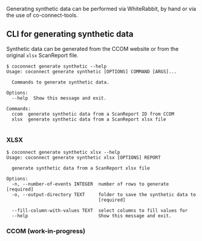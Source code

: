 Generating synthetic data can be performed via WhiteRabbit, by hand or via the use of co-connect-tools.


## CLI for generating synthetic data

Synthetic data can be generated from the CCOM website or from the original `xlsx` ScanReport file.

```
$ coconnect generate synthetic --help
Usage: coconnect generate synthetic [OPTIONS] COMMAND [ARGS]...

  Commands to generate synthetic data.

Options:
  --help  Show this message and exit.

Commands:
  ccom  generate synthetic data from a ScanReport ID from CCOM
  xlsx  generate synthetic data from a ScanReport xlsx file
  
```

### XLSX

```
$ coconnect generate synthetic xlsx --help
Usage: coconnect generate synthetic xlsx [OPTIONS] REPORT

  generate synthetic data from a ScanReport xlsx file

Options:
  -n, --number-of-events INTEGER  number of rows to generate  [required]
  -o, --output-directory TEXT     folder to save the synthetic data to
                                  [required]

  --fill-column-with-values TEXT  select columns to fill values for
  --help                          Show this message and exit.

```


### CCOM (work-in-progress)

